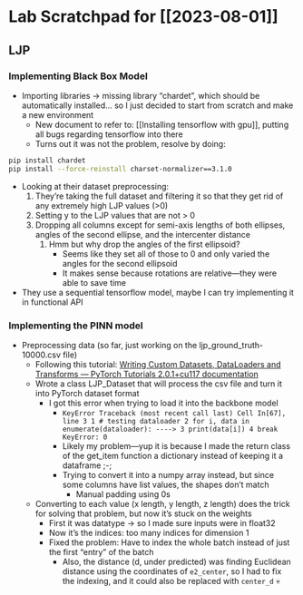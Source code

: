 # Lab Scratchpad for [[2023-08-01]]
## LJP
### Implementing Black Box Model
- Importing libraries → missing library “chardet”, which should be automatically installed… so I just decided to start from scratch and make a new environment
	- New document to refer to: [[Installing tensorflow with gpu]], putting all bugs regarding tensorflow into there
	- Turns out it was not the problem, resolve by doing:
```bash
pip install chardet
pip install --force-reinstall charset-normalizer==3.1.0
```
- Looking at their dataset preprocessing:
	1. They’re taking the full dataset and filtering it so that they get rid of any extremely high LJP values (>0)
	2. Setting y to the LJP values that are not > 0
	3. Dropping all columns except for semi-axis lengths of both ellipses, angles of the second ellipse, and the intercenter distance
		1. Hmm but why drop the angles of the first ellipsoid?
			- Seems like they set all of those to 0 and only varied the angles for the second ellipsoid
			- It makes sense because rotations are relative—they were able to save time
- They use a sequential tensorflow model, maybe I can try implementing it in functional API

### Implementing the PINN model
- Preprocessing data (so far, just working on the ljp_ground_truth-10000.csv file)
	- Following this tutorial: [Writing Custom Datasets, DataLoaders and Transforms — PyTorch Tutorials 2.0.1+cu117 documentation](https://pytorch.org/tutorials/beginner/data_loading_tutorial.html)
	- Wrote a class LJP_Dataset that will process the csv file and turn it into PyTorch dataset format
		- I got this error when trying to load it into the backbone model
			- `KeyError Traceback (most recent call last) Cell In[67], line 3 1 # testing dataloader 2 for i, data in enumerate(dataloader): ----> 3 print(data[i]) 4 break KeyError: 0`
			- Likely my problem—yup it is because I made the return class of the get_item function a dictionary instead of keeping it a dataframe ;-;
			- Trying to convert it into a numpy array instead, but since some columns have list values, the shapes don’t match
				- Manual padding using 0s
	- Converting to each value (x length, y length, z length) does the trick for solving that problem, but now it’s stuck on the weights
		- First it was datatype → so I made sure inputs were in float32
		- Now it’s the indices: too many indices for dimension 1
		- Fixed the problem: Have to index the whole batch instead of just the first “entry” of the batch
			- Also, the distance (d, under predicted) was finding Euclidean distance using the coordinates of `e2_center`, so I had to fix the indexing, and it could also be replaced with `center_d` 💀